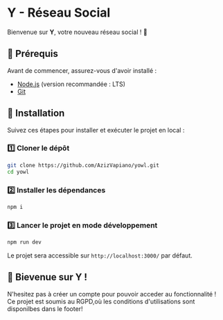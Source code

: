# Y - Réseau Social

Bienvenue sur **Y**, votre nouveau réseau social  ! 🚀

## 📌 Prérequis
Avant de commencer, assurez-vous d'avoir installé :
- [Node.js](https://nodejs.org/) (version recommandée : LTS)
- [Git](https://git-scm.com/)

## 🚀 Installation
Suivez ces étapes pour installer et exécuter le projet en local :

### 1️⃣ Cloner le dépôt
```sh
git clone https://github.com/AzizVapiano/yowl.git
cd yowl
```

### 2️⃣ Installer les dépendances
```sh
npm i
```

### 3️⃣ Lancer le projet en mode développement
```sh
npm run dev
```

Le projet sera accessible sur `http://localhost:3000/` par défaut.


## 🤝 Bievenue sur Y ! 
N'hesitez pas à créer un compte pour pouvoir acceder au fonctionnalité !
Ce projet est soumis au RGPD,où les conditions d'utilisations sont disponilbes dans le footer!




